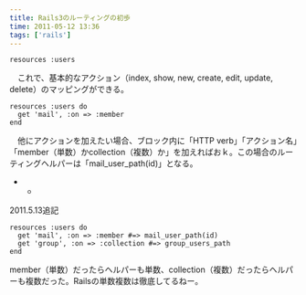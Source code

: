 ```yaml
---
title: Rails3のルーティングの初歩
time: 2011-05-12 13:36
tags: ['rails']
---
```


```
resources :users
```

　これで、基本的なアクション（index, show, new, create, edit, update, delete）のマッピングができる。

```
resources :users do
  get 'mail', :on => :member
end
```

　他にアクションを加えたい場合、ブロック内に「HTTP verb」「アクション名」「member（単数）かcollection（複数）か」を加えればおｋ。この場合のルーティングヘルパーは「mail\_user\_path(id)」となる。

- -

2011.5.13追記

```
resources :users do
  get 'mail', :on => :member #=> mail_user_path(id)
  get 'group', :on => :collection #=> group_users_path
end
```

member（単数）だったらヘルパーも単数、collection（複数）だったらヘルパーも複数だった。Railsの単数複数は徹底してるねー。
